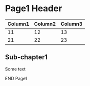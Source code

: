 # Page1 Header

| Column1 | Column2 | Column3 |
|---------|---------|---------|
| 11 | 12 | 13 |
| 21 | 22 | 23 |

## Sub-chapter1

Some text

END Page1

